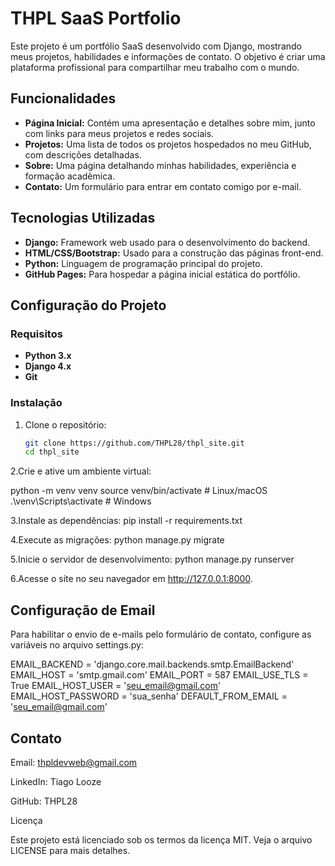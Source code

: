 # THPL SaaS Portfolio

Este projeto é um portfólio SaaS desenvolvido com Django, mostrando meus projetos, habilidades e informações de contato. O objetivo é criar uma plataforma profissional para compartilhar meu trabalho com o mundo.

## Funcionalidades

- **Página Inicial:** Contém uma apresentação e detalhes sobre mim, junto com links para meus projetos e redes sociais.
- **Projetos:** Uma lista de todos os projetos hospedados no meu GitHub, com descrições detalhadas.
- **Sobre:** Uma página detalhando minhas habilidades, experiência e formação acadêmica.
- **Contato:** Um formulário para entrar em contato comigo por e-mail.

## Tecnologias Utilizadas

- **Django:** Framework web usado para o desenvolvimento do backend.
- **HTML/CSS/Bootstrap:** Usado para a construção das páginas front-end.
- **Python:** Linguagem de programação principal do projeto.
- **GitHub Pages:** Para hospedar a página inicial estática do portfólio.

## Configuração do Projeto

### Requisitos

- **Python 3.x**
- **Django 4.x**
- **Git**

### Instalação

1. Clone o repositório:

   ```bash
   git clone https://github.com/THPL28/thpl_site.git
   cd thpl_site

2.Crie e ative um ambiente virtual:

   python -m venv venv
   source venv/bin/activate  # Linux/macOS
   .\venv\Scripts\activate   # Windows

3.Instale as dependências:
   pip install -r requirements.txt
   
4.Execute as migrações:
   python manage.py migrate

5.Inicie o servidor de desenvolvimento: 
   python manage.py runserver

6.Acesse o site no seu navegador em http://127.0.0.1:8000.


## Configuração de Email
Para habilitar o envio de e-mails pelo formulário de contato, configure as variáveis no arquivo settings.py:

   EMAIL_BACKEND = 'django.core.mail.backends.smtp.EmailBackend'
   EMAIL_HOST = 'smtp.gmail.com'
   EMAIL_PORT = 587
   EMAIL_USE_TLS = True
   EMAIL_HOST_USER = 'seu_email@gmail.com'
   EMAIL_HOST_PASSWORD = 'sua_senha'
   DEFAULT_FROM_EMAIL = 'seu_email@gmail.com'
   

## Contato
Email: thpldevweb@gmail.com

LinkedIn: Tiago Looze

GitHub: THPL28

Licença

Este projeto está licenciado sob os termos da licença MIT. Veja o arquivo LICENSE para mais detalhes.



